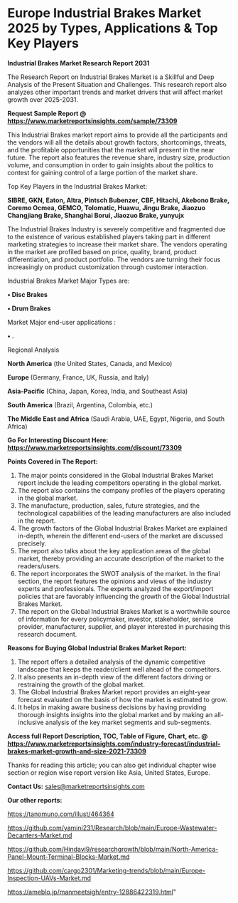 # Europe Industrial Brakes Market 2025 by Types, Applications & Top Key Players

<strong>Industrial Brakes Market Research Report 2031</strong>

The Research Report on Industrial Brakes Market is a Skillful and Deep Analysis of the Present Situation and Challenges. This research report also analyzes other important trends and market drivers that will affect market growth over 2025-2031.

<strong>Request Sample Report @ <a href=https://www.marketreportsinsights.com/sample/73309>https://www.marketreportsinsights.com/sample/73309</a></strong>

This Industrial Brakes market report aims to provide all the participants and the vendors will all the details about growth factors, shortcomings, threats, and the profitable opportunities that the market will present in the near future. The report also features the revenue share, industry size, production volume, and consumption in order to gain insights about the politics to contest for gaining control of a large portion of the market share.

Top Key Players in the Industrial Brakes Market:

<strong>SIBRE, GKN, Eaton, Altra, Pintsch Bubenzer, CBF, Hitachi, Akebono Brake, Coremo Ocmea, GEMCO, Tolomatic, Huawu, Jingu Brake, Jiaozuo Changjiang Brake, Shanghai Borui, Jiaozuo Brake, yunyujx</strong>

The Industrial Brakes Industry is severely competitive and fragmented due to the existence of various established players taking part in different marketing strategies to increase their market share. The vendors operating in the market are profiled based on price, quality, brand, product differentiation, and product portfolio. The vendors are turning their focus increasingly on product customization through customer interaction.

Industrial Brakes Market Major Types are:

<strong>• Disc Brakes

• Drum Brakes</strong>

Market Major end-user applications :

<strong>• .</strong>

Regional Analysis

</u><strong><b>North America</b></strong> (the United States, Canada, and Mexico)

<strong><b>Europe </b></strong>(Germany, France, UK, Russia, and Italy)

<strong><b>Asia-Pacific</b></strong> (China, Japan, Korea, India, and Southeast Asia)

<strong><b>South America</b></strong> (Brazil, Argentina, Colombia, etc.)

<strong><b>The Middle East and Africa</b></strong> (Saudi Arabia, UAE, Egypt, Nigeria, and South Africa)

<strong>Go For Interesting Discount Here: <a href=https://www.marketreportsinsights.com/discount/73309>https://www.marketreportsinsights.com/discount/73309</a></strong>

<strong>Points Covered in The Report:</strong>
<ol>
  <li>The major points considered in the Global Industrial Brakes Market report include the leading competitors operating in the global market.</li>
  <li>The report also contains the company profiles of the players operating in the global market.</li>
  <li>The manufacture, production, sales, future strategies, and the technological capabilities of the leading manufacturers are also included in the report.</li>
  <li>The growth factors of the Global Industrial Brakes Market are explained in-depth, wherein the different end-users of the market are discussed precisely.</li>
  <li>The report also talks about the key application areas of the global market, thereby providing an accurate description of the market to the readers/users.</li>
  <li>The report incorporates the SWOT analysis of the market. In the final section, the report features the opinions and views of the industry experts and professionals. The experts analyzed the export/import policies that are favorably influencing the growth of the Global Industrial Brakes Market.</li>
  <li>The report on the Global Industrial Brakes Market is a worthwhile source of information for every policymaker, investor, stakeholder, service provider, manufacturer, supplier, and player interested in purchasing this research document.</li>
</ol>
<strong>Reasons for Buying Global Industrial Brakes Market Report:</strong>

<ol>
  <li>The report offers a detailed analysis of the dynamic competitive landscape that keeps the reader/client well ahead of the competitors.</li>
  <li>It also presents an in-depth view of the different factors driving or restraining the growth of the global market.</li>
  <li>The Global Industrial Brakes Market report provides an eight-year forecast evaluated on the basis of how the market is estimated to grow.</li>
  <li>It helps in making aware business decisions by having providing thorough insights insights into the global market and by making an all-inclusive analysis of the key market segments and sub-segments.</li>
</ol>
<strong>Access full Report Description, TOC, Table of Figure, Chart, etc. @ <a href=https://www.marketreportsinsights.com/industry-forecast/industrial-brakes-market-growth-and-size-2021-73309>https://www.marketreportsinsights.com/industry-forecast/industrial-brakes-market-growth-and-size-2021-73309</a></strong>


Thanks for reading this article; you can also get individual chapter wise section or region wise report version like Asia, United States, Europe.

<strong>Contact Us:</strong>
sales@marketreportsinsights.com

<strong>Our other reports:</strong>

<a href=https://tanomuno.com/illust/464364>https://tanomuno.com/illust/464364</a>

<a href=https://github.com/yamini231/Research/blob/main/Europe-Wastewater-Decanters-Market.md>https://github.com/yamini231/Research/blob/main/Europe-Wastewater-Decanters-Market.md</a>

<a href=https://github.com/Hindavi9/researchgrowth/blob/main/North-America-Panel-Mount-Terminal-Blocks-Market.md>https://github.com/Hindavi9/researchgrowth/blob/main/North-America-Panel-Mount-Terminal-Blocks-Market.md</a>

<a href=https://github.com/cargo2301/Marketing-trends/blob/main/Europe-Inspection-UAVs-Market.md>https://github.com/cargo2301/Marketing-trends/blob/main/Europe-Inspection-UAVs-Market.md</a>

<a href=https://ameblo.jp/manmeetsigh/entry-12886422319.html>https://ameblo.jp/manmeetsigh/entry-12886422319.html</a>"
